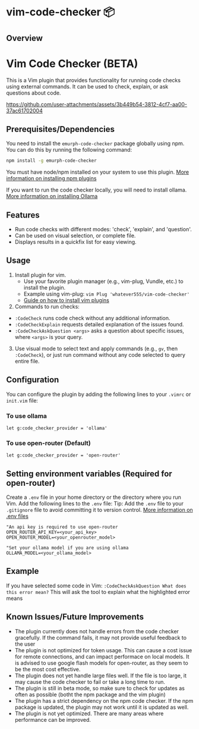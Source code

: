 # vim-code-checker 📦

## Overview

# Vim Code Checker (BETA)

This is a Vim plugin that provides functionality for running code checks using external commands. It can be used to check, explain, or ask questions about code.


https://github.com/user-attachments/assets/3b449b54-3812-4cf7-aa00-37ac61702004



## Prerequisites/Dependencies

You need to install the `emurph-code-checker` package globally using npm. You can do this by running the following command:

```bash
npm install -g emurph-code-checker
```

You must have node/npm installed on your system to use this plugin.
[More information on installing npm plugins](https://thedeadweb.eu/?q=how%20to%20install%20npm%20plugins&style=vim)

If you want to run the code checker locally, you will need to install ollama.
[More information on installing Ollama](https://thedeadweb.eu/?q=getting%20started%20with%20ollama&style=vim)

## Features

- Run code checks with different modes: 'check', 'explain', and 'question'.
- Can be used on visual selection, or complete file.
- Displays results in a quickfix list for easy viewing.

## Usage

1. Install plugin for vim.
   - Use your favorite plugin manager (e.g., vim-plug, Vundle, etc.) to install the plugin.
   - Example using vim-plug: `vim Plug 'whatever555/vim-code-checker' `
   - [Guide on how to install vim plugins](https://thedeadweb.eu/?q=A%20detailed%20and%20comprehensive%20guide%20on%20how%20to%20install%20vim%20plugins%20&style=vim)
2. Commands to run checks:

- `:CodeCheck` runs code check without any additional information.
- `:CodeCheckExplain` requests detailed explanation of the issues found.
- `:CodeCheckAskQuestion <args>` asks a question about specific issues, where `<args>` is your query.

3. Use visual mode to select text and apply commands (e.g., `gv`, then `:CodeCheck`), or just run command without any code selected to query entire file.

## Configuration
You can configure the plugin by adding the following lines to your `.vimrc` or `init.vim` file:

### To use ollama
```vim
let g:code_checker_provider = 'ollama'
```
### To use open-router (Default) 
```vim
let g:code_checker_provider = 'open-router'
```

## Setting environment variables (Required for open-router)
Create a `.env` file in your home directory or the directory where you run Vim. Add the following lines to the `.env` file:
Tip: Add the `.env` file to your `.gitignore` file to avoid committing it to version control. [More information on .env files](https://thedeadweb.eu/?q=understanding%20.env%20files&style=vim) 

```
"An api key is required to use open-router
OPEN_ROUTER_API_KEY=<your_api_key>
OPEN_ROUTER_MODEL=<your_openrouter_model>

"Set your ollama model if you are using ollama
OLLAMA_MODEL=<your_ollama_model>
```

## Example

If you have selected some code in Vim:
`:CodeCheckAskQuestion What does this error mean?`
This will ask the tool to explain what the highlighted error means


## Known Issues/Future Improvements
 - The plugin currently does not handle errors from the code checker gracefully. If the command fails, it may not provide useful feedback to the user
 - The plugin is not optimized for token usage. This can cause a cost issue for remote connections, and can impact performace on local models. It is advised to use google flash models for open-router, as they seem to be the most cost effective. 
 - The plugin does not yet handle large files well. If the file is too large, it may cause the code checker to fail or take a long time to run.
 - The plugin is still in beta mode, so make sure to check for updates as often as possible (botht the npm package and the vim plugin)
  - The plugin has a strict dependency on the npm code checker. If the npm package is updated, the plugin may not work until it is updated as well.
  - The plugin is not yet optimized. There are many areas where performance can be improved.
